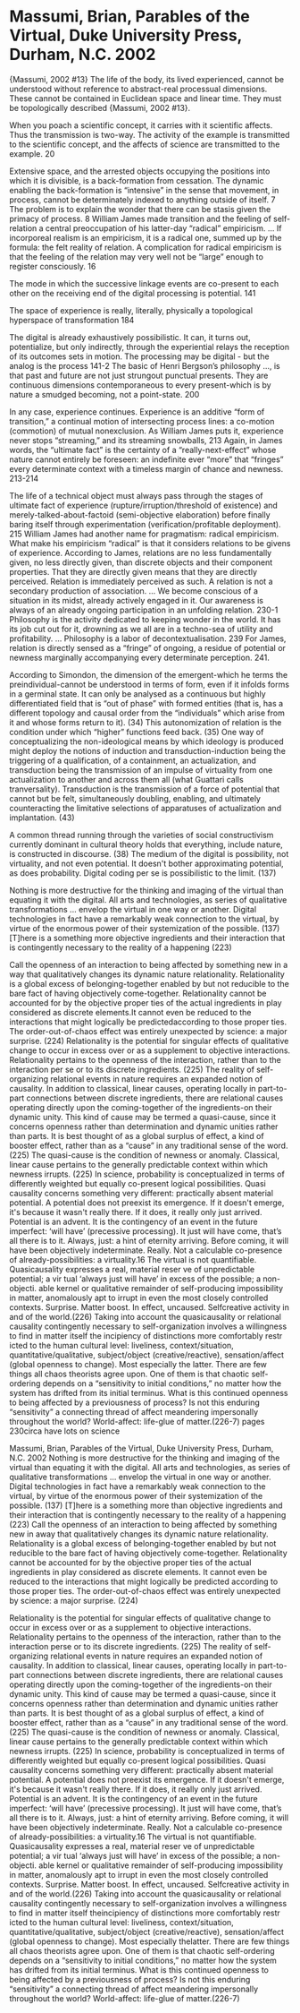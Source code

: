 # Massumi, Brian, Parables of the Virtual, Duke University Press, Durham, N.C. 2002
{Massumi, 2002 #13}
The life of the body, its lived experienced, cannot be understood without reference to abstract-real processual dimensions.  These cannot be contained in Euclidean space and linear time. They must be topologically described {Massumi, 2002 #13}.

When you poach a scientific concept, it carries with it scientific affects. Thus the transmission is two-way. The activity of the example is transmitted to the scientific concept, and the affects of science are transmitted to the example. 20

Extensive space, and the arrested objects occupying the positions into which it is divisible, is a back-formation from cessation. The dynamic enabling the back-formation is “intensive” in the sense that movement, in process, cannot be determinately indexed to anything outside of itself. 7 
The problem is to explain the wonder that there can be stasis given the primacy of process. 8
William James made transition and the feeling of self-relation a central preoccupation of his latter-day “radical” empiricism.  ... If incorporeal realism is an empiricism, it is a radical one, summed up by the formula: the felt reality of relation. A complication for radical empiricism is that the feeling of the relation may very well not be “large” enough to register consciously. 16

The mode in which the successive linkage events are co-present to each other on the receiving end of the digital processing is potential.  141

The space of experience is really, literally, physically a topological hyperspace of transformation 184

The digital is already exhaustively possibilistic. It can, it turns out, potentialize, but only indirectly, through the experiential relays the reception of its outcomes sets in motion.  The processing may be digital - but the analog is the process 141-2
The basic of Henri Bergson’s philosophy ..., is that past and future are not just strungout punctual presents. They are continuous dimensions contemporaneous to every present-which is by nature a smudged becoming, not a point-state. 200

In any case, experience continues. Experience is an additive “form of transition,” a continual motion of intersecting process lines: a co-motion (commotion) of mutual nonexclusion. As William James puts it, experience never stops “streaming,” and its streaming snowballs, 213
Again, in James words, the “ultimate fact” is the certainty of a “really-next-effect” whose nature cannot entirely be foreseen: an indefinite ever “more” that “fringes” every determinate context with a timeless margin of chance and newness. 213-214

The life of a technical object must always pass through the stages of ultimate fact of experience (rupture/irruption/threshold of existence) and merely-talked-about-factoid (semi-objective elaboration) before finally baring itself through experimentation (verification/profitable deployment). 215
William James had another name for pragmatism: radical empiricism. What make his empiricism “radical” is that it considers relations to be givens of experience. According to James, relations are no less fundamentally given, no less directly given, than discrete objects and their component properties. That they are directly given means that they are directly perceived. Relation is immediately perceived as such. A relation is not a secondary production of association.  ... We become conscious of a situation in its midst, already actively engaged in it. Our awareness is always of an already ongoing participation in an unfolding relation. 230-1
Philosophy is the activity dedicated to keeping wonder in the world. It has its job cut out for it, drowning as we all are in a techno-sea of utility and profitability.  ... Philosophy is a labor of decontextualisation. 239
For James, relation is directly sensed as a “fringe” of ongoing, a residue of potential or newness marginally accompanying every determinate perception. 241.

According to Simondon, the dimension of the emergent-which he terms the preindividual-cannot be understood in terms of form, even if it infolds forms in a germinal state. It can only be analysed as a continuous but highly differentiated field that is “out of phase” with formed entities (that is, has a different topology and causal order from the “individuals” which arise from it and whose forms return to it). (34)
This autonomization of relation is the condition under which “higher” functions feed back. (35)
One way of conceptualizing the non-ideological means by which ideology is produced might deploy the notions of induction and transduction-induction being the triggering of a qualification, of a containment, an actualization, and transduction being the transmission of an impulse of virtuality from one actualization to another and across them all (what Guattari calls tranversality). Transduction is the transmission of a force of potential that cannot but be felt, simultaneously doubling, enabling, and ultimately counteracting the limitative selections of apparatuses of actualization and implantation. (43)

A common thread running through the varieties of social constructivism currently dominant in cultural theory holds that everything, include nature, is constructed in discourse. (38)
The medium of the digital is possibility, not virtuality, and not even potential. It doesn't bother approximating potential, as does probability. Digital coding per se is possibilistic to the limit. (137)

Nothing is more destructive for the thinking and imaging of the virtual than equating it with the digital. All arts and technologies, as series of qualitative transformations ... envelop the virtual in one way or another. Digital technologies in fact have a remarkably weak connection to the virtual, by virtue of the enormous power of their systemization of the possible. (137)
[T]here is a something more  objective ingredients and their interaction that is contingently necessary to the reality of a happening (223)

Call the openness of an interaction to being affected by something new in a way that qualitatively changes its dynamic nature relationality. Relationality is a global excess of belonging-together enabled by but not reducible to the bare fact of having objectively come-together. Relationality cannot be accounted for by the objective proper ties of the actual ingredients in play considered as discrete elements.It cannot even be reduced to the interactions that might logically be predictedaccording to those proper ties. The order-out-of-chaos effect was entirely unexpected by science: a major surprise. (224)
Relationality is the potential for singular effects of qualitative change to occur in excess over or as a supplement to objective interactions. Relationality pertains to the openness of the interaction, rather than to the interaction per se or to its discrete ingredients. (225)
The reality of self-organizing relational events in nature requires an expanded notion of causality. In addition to classical, linear causes, operating locally in part-to-part connections between discrete ingredients, there are relational causes operating directly upon the coming-together of the ingredients-on their dynamic unity. This kind of cause may be termed a quasi-cause, since it concerns openness rather than determination and dynamic unities rather than parts. It is best thought of as a global surplus of effect, a kind of booster effect, rather than as a “cause” in any traditional sense of the word.(225)
The quasi-cause is the condition of newness or anomaly. Classical, linear cause pertains to the generally predictable context within which newness irrupts. (225)
In science, probability is conceptualized in terms of differently weighted but equally co-present logical possibilities. Quasi causality concerns something very different: practically absent material potential. A potential does not preexist its emergence. If it doesn't emerge, it's because it wasn't really there. If it does, it really only just arrived. Potential is an advent. It is the contingency of an event in the future imperfect: ‘will have’ (precessive processing). It just will have come, that’s all there is to it. Always, just: a hint of eternity arriving. Before coming, it will have been objectively indeterminate. Really. Not a calculable co-presence of already-possibilities: a virtuality.16 The virtual is not quantifiable. Quasicausality expresses a real, material reser ve of unpredictable potential; a vir tual ‘always just will have’ in excess of the possible; a non-objecti. able kernel or qualitative remainder of self-producing impossibility in matter, anomalously apt to irrupt in even the most closely controlled contexts. Surprise. Matter boost. In effect, uncaused. Selfcreative activity in and of the world.(226)
Taking into account the quasicausality or relational causality contingently necessary to self-organization involves a willingness to find in matter itself the incipiency of distinctions more comfortably restr icted to the human cultural level: liveliness, context/situation, quantitative/qualitative, subject/object (creative/reactive), sensation/affect (global openness to change). Most especially the latter. There are few things all chaos theorists agree upon. One of them is that chaotic self-ordering depends on a “sensitivity to initial conditions,” no matter how the system has drifted from its initial terminus. What is this continued openness to being affected by a previousness of process? Is not this enduring “sensitivity” a connecting thread of affect meandering impersonally throughout the world? World-affect: life-glue of matter.(226-7)
pages 230circa have lots on science

Massumi, Brian, Parables of the Virtual, Duke University Press, Durham, N.C. 2002
Nothing is more destructive for the thinking and imaging of the virtual than equating it with the digital. All arts and technologies, as series of qualitative transformations ... envelop the virtual in one way or another. Digital technologies in fact have a remarkably weak connection to the virtual, by virtue of the enormous power of their systemization of the possible. (137)
[T]here is a something more  than objective ingredients and their interaction that is contingently necessary to the reality of a happening (223)
Call the openness of an interaction to being affected by something new in away that qualitatively changes its dynamic nature relationality. Relationality is a global excess of belonging-together enabled by but not reducible to the bare fact of having objectively come-together. Relationality cannot be accounted for by the objective proper ties of the actual ingredients in play considered as discrete elements. It cannot even be reduced to the interactions that might logically be predicted according to those proper ties. The order-out-of-chaos effect was entirely unexpected by science: a major surprise. (224)

Relationality is the potential for singular effects of qualitative change to occur in excess over or as a supplement to objective interactions. Relationality pertains to the openness of the interaction, rather than to the interaction perse or to its discrete ingredients. (225)
The reality of self-organizing relational events in nature requires an expanded notion of causality. In addition to classical, linear causes, operating locally in part-to-part connections between discrete ingredients, there are relational causes operating directly upon the coming-together of the ingredients-on their dynamic unity. This kind of cause may be termed a quasi-cause, since it concerns openness rather than determination and dynamic unities rather than parts. It is best thought of as a global surplus of effect, a kind of booster effect, rather than as a “cause” in any traditional sense of the word.(225)
The quasi-cause is the condition of newness or anomaly. Classical, linear cause pertains to the generally predictable context within which newness irrupts. (225)
In science, probability is conceptualized in terms of differently weighted but equally co-present logical possibilities. Quasi causality concerns something very different: practically absent material potential. A potential does not preexist its emergence. If it doesn't emerge, it's because it wasn't really there. If it does, it really only just arrived. Potential is an advent. It is the contingency of an event in the future imperfect: ‘will have’ (precessive processing). It just will have come, that’s all there is to it. Always, just: a hint of eternity arriving. Before coming, it will have been objectively indeterminate. Really. Not a calculable co-presence of already-possibilities: a virtuality.16 The virtual is not quantifiable. Quasicausality expresses a real, material reser ve of unpredictable potential; a vir tual ‘always just will have’ in excess of the possible; a non-objecti. able kernel or qualitative remainder of self-producing impossibility in matter, anomalously apt to irrupt in even the most closely controlled contexts. Surprise. Matter boost. In effect, uncaused. Selfcreative activity in and of the world.(226)
Taking into account the quasicausality or relational causality contingently necessary to self-organization involves a willingness to find in matter itself theincipiency of distinctions more comfortably restr icted to the human cultural level: liveliness, context/situation, quantitative/qualitative, subject/object (creative/reactive), sensation/affect (global openness to change). Most especially thelatter. There are few things all chaos theorists agree upon. One of them is that chaotic self-ordering depends on a “sensitivity to initial conditions,” no matter how the system has drifted from its initial terminus. What is this continued openness to being affected by a previousness of process? Is not this enduring “sensitivity” a connecting thread of affect meandering impersonally throughout the world? World-affect: life-glue of matter.(226-7)

